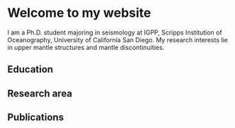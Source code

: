 # Welcome to my website
I am a Ph.D. student majoring in seismology at IGPP, Scripps Institution of Oceanography, University of California San Diego. My research interests lie in upper mantle structures and mantle discontinuities.

## Education

##

## Research area

##

##


## Publications
